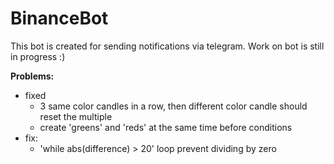 # BinanceBot

This bot is created for sending notifications via telegram. Work on bot is still in progress :)

**Problems:**

* fixed
  - 3 same color candles in a row, then different color candle should reset the multiple
  - create 'greens' and 'reds' at the same time before conditions   
* fix:
  - 'while abs(difference) > 20' loop prevent dividing by zero 
